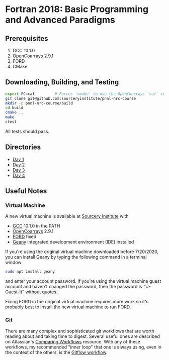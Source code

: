 Fortran 2018: Basic Programming and Advanced Paradigms
======================================================

Prerequisites
-------------
1. GCC 10.1.0
2. OpenCoarrays 2.9.1
3. FORD
4. CMake

Downloading, Building, and Testing
----------------------------------
```bash
export FC=caf         # Forces `cmake` to use the OpenCoarrays `caf` compiler wrapper
git clone git@github.com:sourceryinstitute/pnnl-nrc-course
mkdir -p pnnl-nrc-course/build
cd build
cmake ..
make
ctest
```
All tests should pass.

Directories
-----------

* [Day 1](./src/day-1)
* [Day 2](./src/day-2)
* [Day 3](./src/day-3)
* [Day 4](./src/day-4)


Useful Notes
------------

### Virtual Machine
A new virtual machine is available at [Sourcery Institute](http://www.sourceryinstitute.org/store) with 
  - [GCC] 10.1.0 in the PATH
  - [OpenCoarrays] 2.9.1
  - [FORD] fixed
  - [Geany] integrated development environment (IDE) installed

If you're using the original virtual machine downloaded before 7/20/2020,
you can install Geany by typing the following command in a terminal window
```bash
sudo apt install geany
```
and enter your account password.  If you're using the virtual machine guest
account and haven't changed the password, then the password is "U-Guest-It"
without quotes.

Fixing FORD in the original virtual machine requires more work so it's 
probably best to install the new virtual machine to run FORD.

### Git 
There are many complex and sophisticated git workflows that are worth reading
about and taking time to digest.  Several useful ones are described on
Atlassian's [Comparing Workflows] resource.  With any of these workflows,
my recommended "inner loop" that one is always using, even in the context of
the others, is the [Gitflow workflow].

[GCC]: https://gcc.gnu.org
[OpenCoarrays]: https://github.com/sourceryinstitute/opencoarrays
[FORD]: https://github.com/Fortran-FOSS-Programmers/ford 
[Geany]: https://www.geany.org/ 
[Comparing Workflows]: https://www.atlassian.com/git/tutorials/comparing-workflows
[Gitflow workflow]: https://www.atlassian.com/git/tutorials/comparing-workflows/gitflow-workflow

